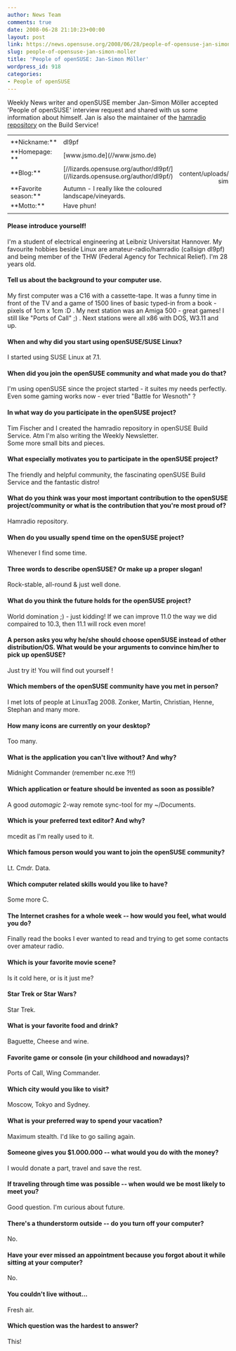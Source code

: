 ```yaml
---
author: News Team
comments: true
date: 2008-06-28 21:10:23+00:00
layout: post
link: https://news.opensuse.org/2008/06/28/people-of-opensuse-jan-simon-moller/
slug: people-of-opensuse-jan-simon-moller
title: 'People of openSUSE: Jan-Simon Möller'
wordpress_id: 918
categories:
- People of openSUSE
---
```


Weekly News writer and openSUSE member Jan-Simon Möller accepted 'People of openSUSE' interview request and shared with us some information about himself. Jan is also the maintainer of the [hamradio repository](//download.opensuse.org/repositories/hamradio/) on the Build Service!

<!-- more -->

<table border="0" >
<tr >

<td >




</td>

<td >




</td>

<td align="right" rowspan="9" >![](/wp-content/uploads/2008/06/jan-simon_moller.jpg)
</td>
</tr>
<tr >
<tr >

<td >**Nickname:**
</td>

<td >dl9pf
</td>


<td >
</td>
</tr>
<tr >

<td >**Homepage: **
</td>

<td >[www.jsmo.de](//www.jsmo.de)
</td>

<td >
</td>
</tr>
<tr >

<td >**Blog:**
</td>

<td >[//lizards.opensuse.org/author/dl9pf/](//lizards.opensuse.org/author/dl9pf/)
</td>

<td >
</td>
</tr>
<tr >


<td >
</td>

<td >
</td>

<td >
</td>
</tr>
<tr >

<td >**Favorite season:**
</td>

<td >Autumn - I really like the coloured landscape/vineyards.
</td>

<td >
</td>
</tr>
<tr >

<td >**Motto:**
</td>

<td >Have phun!
</td>

<td >
</td>

</tr>
<tr >

<td >
</td>

<td >
</td>

<td >
</td>
</tr>
</table>






#### Please introduce yourself!


I'm a student of electrical engineering at Leibniz Universitat Hannover. My favourite hobbies beside Linux are amateur-radio/hamradio (callsign dl9pf) and being member of the THW (Federal Agency for Technical Relief). I'm 28 years old.





#### Tell us about the background to your computer use.



My first computer was a C16 with a cassette-tape. It was a funny time in front of the TV and a game of 1500 lines of basic typed-in from a book - pixels of 1cm x 1cm :D . My next station was an Amiga 500 - great games! I still like "Ports of Call" ;) . Next stations were all x86 with DOS, W3.11 and up.





#### When and why did you start using openSUSE/SUSE Linux?


I started using SUSE Linux at 7.1.





#### When did you join the openSUSE community and what made you do that?


I'm using openSUSE since the project started - it suites my needs perfectly. Even some gaming works now - ever tried "Battle for Wesnoth" ?





#### In what way do you participate in the openSUSE project?


Tim Fischer and I created the hamradio repository in openSUSE Build Service. Atm I'm also writing the Weekly Newsletter.  
Some more small bits and pieces.





#### What especially motivates you to participate in the openSUSE project?


The friendly and helpful community, the fascinating openSUSE Build Service and the fantastic distro!





#### What do you think was your most important contribution to the openSUSE project/community or what is the contribution that you're most proud of?


Hamradio repository.





#### When do you usually spend time on the openSUSE project?


Whenever I find some time.





#### Three words to describe openSUSE? Or make up a proper slogan!


Rock-stable, all-round & just well done.





#### What do you think the future holds for the openSUSE project?



World domination ;) - just kidding! If we can improve 11.0 the way we did compaired to 10.3, then 11.1 will rock even more!





#### A person asks you why he/she should choose openSUSE instead of other distribution/OS. What would be your arguments to convince him/her to pick up openSUSE?


Just try it! You will find out yourself !





#### Which members of the openSUSE community have you met in person?


I met lots of people at LinuxTag 2008. Zonker, Martin, Christian, Henne, Stephan and many more.





#### How many icons are currently on your desktop?


Too many.





#### What is the application you can't live without? And why?


Midnight Commander (remember nc.exe ?!!)





#### Which application or feature should be invented as soon as possible?


A good _automagic_ 2-way remote sync-tool for my ~/Documents.





#### Which is your preferred text editor? And why?


mcedit as I'm really used to it.





#### Which famous person would you want to join the openSUSE community?



Lt. Cmdr. Data.





#### Which computer related skills would you like to have?


Some more C.





#### The Internet crashes for a whole week -- how would you feel, what would you do?


Finally read the books I ever wanted to read and trying to get some contacts over amateur radio.





#### Which is your favorite movie scene?



Is it cold here, or is it just me?





#### Star Trek or Star Wars?


Star Trek.





#### What is your favorite food and drink?


Baguette, Cheese and wine.





#### Favorite game or console (in your childhood and nowadays)?


Ports of Call, Wing Commander.





#### Which city would you like to visit?


Moscow, Tokyo and Sydney.





#### What is your preferred way to spend your vacation?


Maximum stealth. I'd like to go sailing again.





#### Someone gives you $1.000.000 -- what would you do with the money?


I would donate a part, travel and save the rest.





#### If traveling through time was possible -- when would we be most likely to meet you?


Good question. I'm curious about future.





#### There's a thunderstorm outside -- do you turn off your computer?


No.





#### Have your ever missed an appointment because you forgot about it while sitting at your computer?



No.





#### You couldn't live without...


Fresh air.





#### Which question was the hardest to answer?


This!
